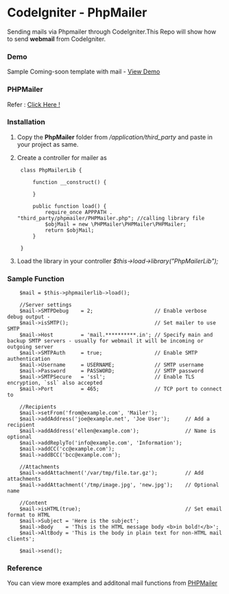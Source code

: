 # CodeIgniter - PhpMailer

Sending mails via Phpmailer through CodeIgniter.This Repo will show how to send **webmail** from CodeIgniter.

### Demo

Sample Coming-soon template with mail - [View Demo](https://www.webetronics.in/Demo/CIwebmail/)


### PHPMailer

Refer : [Click Here !](https://github.com/PHPMailer/PHPMailer)


### Installation

1. Copy the **PhpMailer** folder from _/application/third_party_ and paste in your project as same.

2. Create a controller for mailer as 

        class PhpMailerLib {

            function __construct() {

            }

            public function load() {
	            require_once APPPATH . "third_party/phpmailer/PHPMailer.php"; //calling library file 
	            $objMail = new \PHPMailer\PHPMailer\PHPMailer;
	            return $objMail;
            }

        }

3. Load the library in your controller _$this->load->library("PhpMailerLib");_


### Sample Function

        $mail = $this->phpmailerlib->load();

		//Server settings
		$mail->SMTPDebug    = 2;                    // Enable verbose debug output -
		$mail->isSMTP();                            // Set mailer to use SMTP
		$mail->Host         = 'mail.**********.in'; // Specify main and backup SMTP servers - usually for webmail it will be incoming or outgoing server
		$mail->SMTPAuth     = true;                 // Enable SMTP authentication
		$mail->Username     = USERNAME;             // SMTP username
		$mail->Password     = PASSWORD;             // SMTP password
		$mail->SMTPSecure   = 'ssl';                // Enable TLS encryption, `ssl` also accepted
		$mail->Port         = 465;                  // TCP port to connect to

        //Recipients
        $mail->setFrom('from@example.com', 'Mailer');
        $mail->addAddress('joe@example.net', 'Joe User');     // Add a recipient
        $mail->addAddress('ellen@example.com');               // Name is optional
        $mail->addReplyTo('info@example.com', 'Information');
        $mail->addCC('cc@example.com');
        $mail->addBCC('bcc@example.com');

        //Attachments
        $mail->addAttachment('/var/tmp/file.tar.gz');         // Add attachments
        $mail->addAttachment('/tmp/image.jpg', 'new.jpg');    // Optional name

        //Content
        $mail->isHTML(true);                                  // Set email format to HTML
        $mail->Subject = 'Here is the subject';
        $mail->Body    = 'This is the HTML message body <b>in bold!</b>';
        $mail->AltBody = 'This is the body in plain text for non-HTML mail clients';

        $mail->send();

### Reference

You can view more examples and additonal mail functions from [PHPMailer](https://github.com/PHPMailer/PHPMailer)

        
